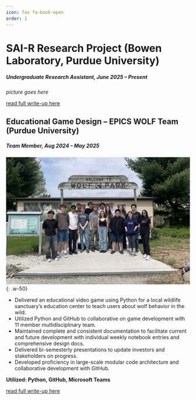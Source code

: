 ```yaml
---
icon: fas fa-book-open
order: 1
---
```


# SAI-R Research Project (Bowen Laboratory, Purdue University)
##### *Undergraduate Research Assistant, June 2025 – Present*

*picture goes here*

[read full write-up here](/posts/SAI-R-project/)


## Educational Game Design – EPICS WOLF Team (Purdue University)
##### *Team Member, Aug 2024 – May 2025*

![Desktop View](assets/posts/EPICS-WOLF-team/EPICS-team-photo-small.jpg){: .w-50}

- Delivered an educational video game using Python for a local wildlife sanctuary’s education center to teach users about wolf behavior in the wild.
- Utilized Python and GitHub to collaborative on game development with 11 member multidisciplinary team.
- Maintained complete and consistent documentation to facilitate current and future development with individual weekly notebook entries and comprehensive design docs.
- Delivered bi-semesterly presentations to update investors and stakeholders on progress.
- Developed proficiency in large-scale modular code architecture and collaborative development with GitHub.

**Utilized: Python, GitHub, Microsoft Teams**

[read full write-up here](/posts/EPICS-WOLF-team/)